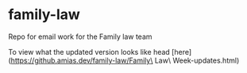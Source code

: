 # family-law
Repo for email work for the Family law team

To view what the updated version looks like head [here](https://github.amias.dev/family-law/Family\ Law\ Week-updates.html)
